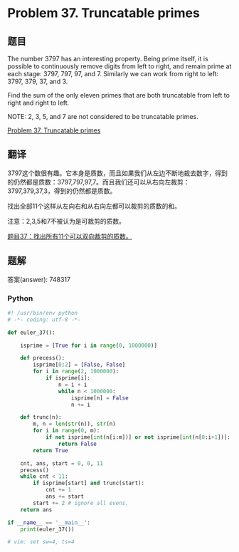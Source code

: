 Problem 37. Truncatable primes
==================================

## 题目

The number 3797 has an interesting property. Being prime itself, it is possible to continuously remove digits from left to right, and remain prime at each stage: 3797, 797, 97, and 7. Similarly we can work from right to left: 3797, 379, 37, and 3.

Find the sum of the only eleven primes that are both truncatable from left to right and right to left.

NOTE: 2, 3, 5, and 7 are not considered to be truncatable primes.

[Problem 37. Truncatable primes](https://projecteuler.net/problem=37 "Problem 37")

## 翻译

3797这个数很有趣。它本身是质数，而且如果我们从左边不断地裁去数字，得到的仍然都是质数：3797,797,97,7。而且我们还可以从右向左裁剪：3797,379,37,3，得到的仍然都是质数。

找出全部11个这样从左向右和从右向左都可以裁剪的质数的和。

注意：2,3,5和7不被认为是可裁剪的质数。

[题目37：找出所有11个可以双向裁剪的质数。](http://pe.spiritzhang.com/index.php/2011-05-11-09-44-54/38-3711 "题目37")

## 题解

答案(answer): 748317

### Python

~~~python
#! /usr/bin/env python
# -*- coding: utf-8 -*-

def euler_37():

    isprime = [True for i in range(0, 1000000)]

    def precess():
        isprime[0:2] = [False, False]
        for i in range(2, 1000000):
            if isprime[i]:
                n = i + i
                while n < 1000000:
                    isprime[n] = False
                    n += i

    def trunc(n):
        m, n = len(str(n)), str(n)
        for i in range(0, m):
            if not isprime[int(n[i:m])] or not isprime[int(n[0:i+1])]:
                return False
        return True

    cnt, ans, start = 0, 0, 11
    precess()
    while cnt < 11:
        if isprime[start] and trunc(start):
            cnt += 1
            ans += start
        start += 2 # ignore all evens.
    return ans

if __name__ == '__main__':
    print(euler_37())

# vim: set sw=4, ts=4
~~~
